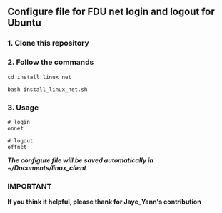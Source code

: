 ## Configure file for FDU net login and logout for Ubuntu ##

### 1. Clone this repository ###

### 2. Follow the commands ###
```
cd install_linux_net

bash install_linux_net.sh

```
### 3. Usage
```
# login
onnet 

# logout
offnet
```

  ***The configure file will be saved automatically in ~/Documents/linux_client***

  ### IMPORTANT

  **If you think it helpful, please thank for Jaye_Yann's contribution**
